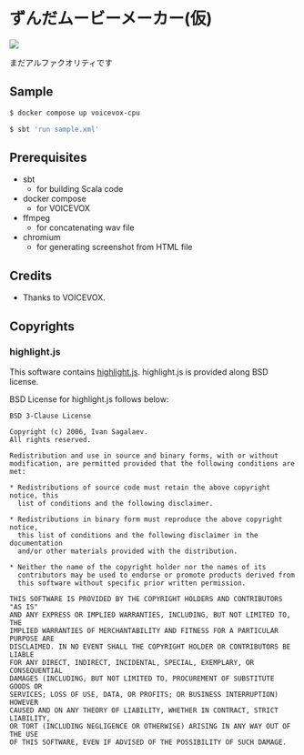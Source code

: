 # ずんだムービーメーカー(仮)

![](https://raw.githubusercontent.com/windymelt/zmm/main/zmm.png)

まだアルファクオリティです

## Sample

```sh
$ docker compose up voicevox-cpu
```

```sh
$ sbt 'run sample.xml'
```

## Prerequisites

- sbt
  - for building Scala code
- docker compose
  - for VOICEVOX
- ffmpeg
  - for concatenating wav file
- chromium
  - for generating screenshot from HTML file

## Credits

- Thanks to VOICEVOX.

## Copyrights

### highlight.js

This software contains [highlight.js](https://github.com/highlightjs/highlight.js). highlight.js is provided along BSD license.

BSD License for highlight.js follows below:

```
BSD 3-Clause License

Copyright (c) 2006, Ivan Sagalaev.
All rights reserved.

Redistribution and use in source and binary forms, with or without
modification, are permitted provided that the following conditions are met:

* Redistributions of source code must retain the above copyright notice, this
  list of conditions and the following disclaimer.

* Redistributions in binary form must reproduce the above copyright notice,
  this list of conditions and the following disclaimer in the documentation
  and/or other materials provided with the distribution.

* Neither the name of the copyright holder nor the names of its
  contributors may be used to endorse or promote products derived from
  this software without specific prior written permission.

THIS SOFTWARE IS PROVIDED BY THE COPYRIGHT HOLDERS AND CONTRIBUTORS "AS IS"
AND ANY EXPRESS OR IMPLIED WARRANTIES, INCLUDING, BUT NOT LIMITED TO, THE
IMPLIED WARRANTIES OF MERCHANTABILITY AND FITNESS FOR A PARTICULAR PURPOSE ARE
DISCLAIMED. IN NO EVENT SHALL THE COPYRIGHT HOLDER OR CONTRIBUTORS BE LIABLE
FOR ANY DIRECT, INDIRECT, INCIDENTAL, SPECIAL, EXEMPLARY, OR CONSEQUENTIAL
DAMAGES (INCLUDING, BUT NOT LIMITED TO, PROCUREMENT OF SUBSTITUTE GOODS OR
SERVICES; LOSS OF USE, DATA, OR PROFITS; OR BUSINESS INTERRUPTION) HOWEVER
CAUSED AND ON ANY THEORY OF LIABILITY, WHETHER IN CONTRACT, STRICT LIABILITY,
OR TORT (INCLUDING NEGLIGENCE OR OTHERWISE) ARISING IN ANY WAY OUT OF THE USE
OF THIS SOFTWARE, EVEN IF ADVISED OF THE POSSIBILITY OF SUCH DAMAGE.
```
